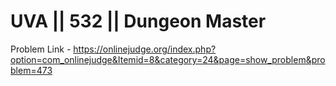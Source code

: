 # UVA || 532 || Dungeon Master
Problem Link - https://onlinejudge.org/index.php?option=com_onlinejudge&Itemid=8&category=24&page=show_problem&problem=473
